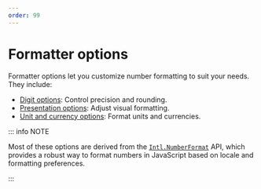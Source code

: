 ```yaml
---
order: 99
---
```


# Formatter options

Formatter options let you customize number formatting to suit your needs. They include:

- [Digit options](digit-options.md): Control precision and rounding.
- [Presentation options](presentation-options.md): Adjust visual formatting.
- [Unit and currency options](unit-and-currency-options.md): Format units and currencies.

::: info NOTE

Most of these options are derived from the [`Intl.NumberFormat`](https://developer.mozilla.org/en-US/docs/Web/JavaScript/Reference/Global_Objects/Intl/NumberFormat/NumberFormat) API, which provides a robust way to format numbers in JavaScript based on locale and formatting preferences.

:::
